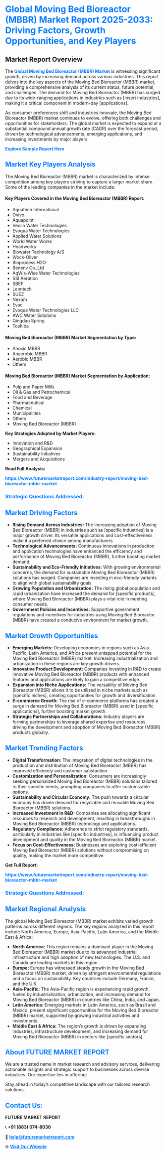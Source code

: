 <h1 style="color: #007BFF;">Global Moving Bed Bioreactor (MBBR) Market Report 2025-2033: Driving Factors, Growth Opportunities, and Key Players</h1>

<section id="overview">
<h2>Market Report Overview</h2>
<p>The <a href="https://www.futuremarketreport.com/industry-report/moving-bed-bioreactor-mbbr-market" style="color: #007BFF; text-decoration: none;"><strong>Global Moving Bed Bioreactor (MBBR) Market</strong></a> is witnessing significant growth, driven by increasing demand across various industries. This report delves into the key aspects of the Moving Bed Bioreactor (MBBR) market, providing a comprehensive analysis of its current status, future potential, and challenges. The demand for Moving Bed Bioreactor (MBBR) has surged due to its wide-ranging applications in industries such as [insert industries], making it a critical component in modern-day [applications].</p>
<p>As consumer preferences shift and industries innovate, the Moving Bed Bioreactor (MBBR) market continues to evolve, offering both challenges and opportunities for stakeholders. The global market is expected to expand at a substantial compound annual growth rate (CAGR) over the forecast period, driven by technological advancements, emerging applications, and increasing investments by major players.</p>
</section>

<section id="overview">
<p><a href="https://www.futuremarketreport.com/request-sample/reportId=125518" style="color: #007BFF; text-decoration: none;"><strong>Explore Sample Report Here</strong></a></p>
</section>

<section id="key-players">
<h2 style="color: #007BFF;">Market Key Players Analysis</h2>
<p>The Moving Bed Bioreactor (MBBR) market is characterized by intense competition among key players striving to capture a larger market share. Some of the leading companies in the market include:</p>
<h4>Key Players Covered in the Moving Bed Bioreactor (MBBR) Report:</h4>
<ul><li>Aquatech International</li><li>Ovivo</li><li>Aquapoint</li><li>Veolia Water Technologies</li><li>Evoqua Water Technologies</li><li>Applied Water Solutions</li><li>World Water Works</li><li>Headworks</li><li>Biowater Technology A/S</li><li>Wock-Oliver</li><li>Bioprocess H2O</li><li>Benenv Co.,Ltd</li><li>AqWis-Wise Water Technologies</li><li>SSI Aeration</li><li>SBEF</li><li>Lenntech</li><li>SUEZ</li><li>Nexom</li><li>Evac</li><li>Evoqua Water Technologies LLC</li><li>AWC Water Solutions</li><li>Qingdao Spring</li><li>Toshiba</li></ul>
<h4>Moving Bed Bioreactor (MBBR) Market Segmentation by Type:</h4>
<ul><li>Anoxic MBBR</li><li>Anaerobic MBBR</li><li>Aerobic MBBR</li><li>Others</li></ul>

<h4>Moving Bed Bioreactor (MBBR) Market Segmentation by Application:</h4>
<ul><li>Pulp and Paper Mills</li><li>Oil &amp; Gas and Petrochemical</li><li>Food and Beverage</li><li>Pharmaceutical</li><li>Chemical</li><li>Municipalities</li><li>Others</li><li>Moving Bed Bioreactor (MBBR)</li></ul>
<p><strong>Key Strategies Adopted by Market Players:</strong></p>
<ul>
<li>Innovation and R&D</li>
<li>Geographical Expansion</li>
<li>Sustainability Initiatives</li>
<li>Mergers and Acquisitions</li>
</ul>
</section>

<section>
<p><strong>Read Full Analysis: </strong></p><a href="https://www.futuremarketreport.com/industry-report/moving-bed-bioreactor-mbbr-market" style="color: #007BFF; text-decoration: none;"><strong>https://www.futuremarketreport.com/industry-report/moving-bed-bioreactor-mbbr-market</strong></a>
<h3 style="color: #007BFF;">Strategic Questions Addressed:</h3>
</section>

<section id="driving-factors">
<h2 style="color: #007BFF;">Market Driving Factors</h2>
<ul>
<li><strong>Rising Demand Across Industries:</strong> The increasing adoption of Moving Bed Bioreactor (MBBR) in industries such as [specific industries] is a major growth driver. Its versatile applications and cost-effectiveness make it a preferred choice among manufacturers.</li>
<li><strong>Technological Advancements:</strong> Continuous innovations in production and application technologies have enhanced the efficiency and performance of Moving Bed Bioreactor (MBBR), further boosting market demand.</li>
<li><strong>Sustainability and Eco-Friendly Initiatives:</strong> With growing environmental concerns, the demand for sustainable Moving Bed Bioreactor (MBBR) solutions has surged. Companies are investing in eco-friendly variants to align with global sustainability goals.</li>
<li><strong>Growing Population and Urbanization:</strong> The rising global population and rapid urbanization have increased the demand for [specific products], where Moving Bed Bioreactor (MBBR) plays a vital role in meeting consumer needs.</li>
<li><strong>Government Policies and Incentives:</strong> Supportive government regulations and incentives for industries using Moving Bed Bioreactor (MBBR) have created a conducive environment for market growth.</li>
</ul>
</section>

<section id="growth-opportunities">
<h2 style="color: #007BFF;">Market Growth Opportunities</h2>
<ul>
<li><strong>Emerging Markets:</strong> Developing economies in regions such as Asia-Pacific, Latin America, and Africa present untapped potential for the Moving Bed Bioreactor (MBBR) market. Increasing industrialization and urbanization in these regions are key growth drivers.</li>
<li><strong>Innovative Product Development:</strong> Companies investing in R&D to create innovative Moving Bed Bioreactor (MBBR) products with enhanced features and applications are likely to gain a competitive edge.</li>
<li><strong>Expansion into Niche Applications:</strong> The versatility of Moving Bed Bioreactor (MBBR) allows it to be utilized in niche markets such as [specific niches], creating opportunities for growth and diversification.</li>
<li><strong>E-commerce Growth:</strong> The rise of e-commerce platforms has created a surge in demand for Moving Bed Bioreactor (MBBR) used in [specific applications], further boosting market growth.</li>
<li><strong>Strategic Partnerships and Collaborations:</strong> Industry players are forming partnerships to leverage shared expertise and resources, driving the development and adoption of Moving Bed Bioreactor (MBBR) products globally.</li>
</ul>
</section>

<section id="trending-factors">
<h2 style="color: #007BFF;">Market Trending Factors</h2>
<ul>
<li><strong>Digital Transformation:</strong> The integration of digital technologies in the production and distribution of Moving Bed Bioreactor (MBBR) has improved efficiency and customer satisfaction.</li>
<li><strong>Customization and Personalization:</strong> Consumers are increasingly seeking personalized Moving Bed Bioreactor (MBBR) solutions tailored to their specific needs, prompting companies to offer customizable options.</li>
<li><strong>Sustainability and Circular Economy:</strong> The push towards a circular economy has driven demand for recyclable and reusable Moving Bed Bioreactor (MBBR) solutions.</li>
<li><strong>Increased Investment in R&D:</strong> Companies are allocating significant resources to research and development, resulting in breakthroughs in Moving Bed Bioreactor (MBBR) technology and applications.</li>
<li><strong>Regulatory Compliance:</strong> Adherence to strict regulatory standards, particularly in industries like [specific industries], is influencing product development and quality in the Moving Bed Bioreactor (MBBR) market.</li>
<li><strong>Focus on Cost-Effectiveness:</strong> Businesses are exploring cost-efficient Moving Bed Bioreactor (MBBR) solutions without compromising on quality, making the market more competitive.</li>
</ul>
</section>

<section>
<p><strong>Get Full Report: </strong></p><a href="https://www.futuremarketreport.com/industry-report/moving-bed-bioreactor-mbbr-market" style="color: #007BFF; text-decoration: none;"><strong>https://www.futuremarketreport.com/industry-report/moving-bed-bioreactor-mbbr-market</strong></a>
<h3 style="color: #007BFF;">Strategic Questions Addressed:</h3>
</section>


<section id="regional-analysis">
<h2 style="color: #007BFF;">Market Regional Analysis</h2>
<p>The global Moving Bed Bioreactor (MBBR) market exhibits varied growth patterns across different regions. The key regions analyzed in this report include North America, Europe, Asia-Pacific, Latin America, and the Middle East & Africa:</p>
<ul>
<li><strong>North America:</strong> This region remains a dominant player in the Moving Bed Bioreactor (MBBR) market due to its advanced industrial infrastructure and high adoption of new technologies. The U.S. and Canada are leading markets in this region.</li>
<li><strong>Europe:</strong> Europe has witnessed steady growth in the Moving Bed Bioreactor (MBBR) market, driven by stringent environmental regulations and a focus on sustainability. Key countries include Germany, France, and the U.K.</li>
<li><strong>Asia-Pacific:</strong> The Asia-Pacific region is experiencing rapid growth, fueled by industrialization, urbanization, and increasing demand for Moving Bed Bioreactor (MBBR) in countries like China, India, and Japan.</li>
<li><strong>Latin America:</strong> Emerging markets in Latin America, such as Brazil and Mexico, present significant opportunities for the Moving Bed Bioreactor (MBBR) market, supported by growing industrial activities and investments.</li>
<li><strong>Middle East & Africa:</strong> The region’s growth is driven by expanding industries, infrastructure development, and increasing demand for Moving Bed Bioreactor (MBBR) in sectors like [specific sectors].</li>
</ul>
</section>

<footer>
<h2 style="color: #007BFF;">About FUTURE MARKET REPORT</h2>
<p>We are a trusted name in market research and advisory services, delivering actionable insights and strategic support to businesses across diverse industries. Our expertise lies in offering:</p>

<p>Stay ahead in today’s competitive landscape with our tailored research solutions.</p>

<h2 style="color: #007BFF;">Contact Us:</h2>
<p><strong>FUTURE MARKET REPORT</strong></p>
<p>📞 <strong>+91 (883) 074-8030</strong></p>
<p>📧 <strong><a href="mailto:help@futuremarketreport.com" style="color: #007BFF;">help@futuremarketreport.com</a></strong></p>
<p>🌐 <strong><a href="https://www.futuremarketreport.com/" style="color: #007BFF;">Visit Our Website</a></strong></p>
</footer>